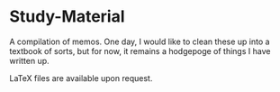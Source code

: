 # Study-Material
A compilation of memos. One day, I would like to clean these up into a textbook of sorts, but for now, it remains a hodgepoge of things I have written up. 

LaTeX files are available upon request.
